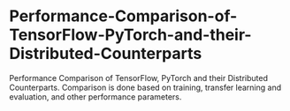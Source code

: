 # Performance-Comparison-of-TensorFlow-PyTorch-and-their-Distributed-Counterparts
Performance Comparison of TensorFlow, PyTorch and their Distributed Counterparts. Comparison is done based on training, transfer learning and evaluation, and other performance parameters.
